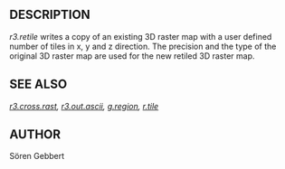 ## DESCRIPTION

*r3.retile* writes a copy of an existing 3D raster map with a user
defined number of tiles in x, y and z direction. The precision and the
type of the original 3D raster map are used for the new retiled 3D
raster map.

## SEE ALSO

*[r3.cross.rast](r3.info.html), [r3.out.ascii](r3.out.ascii.html),
[g.region](g.region.html), [r.tile](r3.retile.html)*

## AUTHOR

Sören Gebbert
